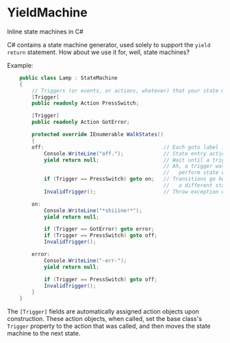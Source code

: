 YieldMachine
============
Inline state machines in C#


C# contains a state machine generator, used solely to support the `yield return` statement. How about we use it for, well, state machines?

Example: 

```C#
    public class Lamp : StateMachine
    {
        // Triggers (or events, or actions, whatever) that your state machine understands.
        [Trigger]
        public readonly Action PressSwitch;

        [Trigger]
        public readonly Action GotError;

        protected override IEnumerable WalkStates()
        {
        off:                                       // Each goto label is a state
            Console.WriteLine("off.");             // State entry actions
            yield return null;                     // Wait until a trigger is called
                                                   // Ah, a trigger was called! 
                                                   //   perform state exit actions (none, in this case)
            if (Trigger == PressSwitch) goto on;   // Transitions go here: depending on the latest trigger, go to
                                                   //   a different state
            InvalidTrigger();                      // Throw exception on invalid trigger

        on:
            Console.WriteLine("*shiiine!*");
            yield return null;

            if (Trigger == GotError) goto error;
            if (Trigger == PressSwitch) goto off;
            InvalidTrigger();

        error:
            Console.WriteLine("-err-");
            yield return null;

            if (Trigger == PressSwitch) goto off;
            InvalidTrigger();
        }
    }
```

The `[Trigger]` fields are automatically assigned action objects upon construction. These action objects, when called, set the base class's `Trigger` property to the action that was called, and then moves the state machine to the next state.